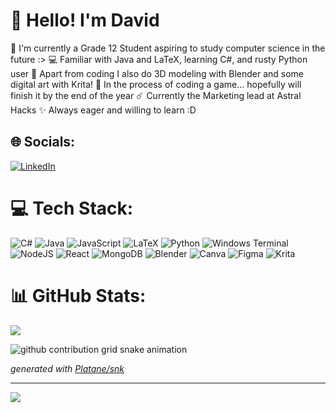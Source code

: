 # 👋 Hello! I'm David

🏫 I'm currently a Grade 12 Student aspiring to study computer science in the future :><be>
💻 Familiar with Java and LaTeX, learning C#, and rusty Python user<be>
🎨 Apart from coding I also do 3D modeling with Blender and some digital art with Krita!
👾 In the process of coding a game... hopefully will finish it by the end of the year<be>
☄️ Currently the Marketing lead at Astral Hacks<be>
✨ Always eager and willing to learn :D


## 🌐 Socials:
[![LinkedIn](https://img.shields.io/badge/LinkedIn-0077B5?style=for-the-badge&logo=linkedin&logoColor=white)](https://www.linkedin.com/in/david-hang-8a2355297/)</br> 

# 💻 Tech Stack:
![C#](https://img.shields.io/badge/c%23-%23239120.svg?style=for-the-badge&logo=csharp&logoColor=white) ![Java](https://img.shields.io/badge/java-%23ED8B00.svg?style=for-the-badge&logo=openjdk&logoColor=white) ![JavaScript](https://img.shields.io/badge/javascript-%23323330.svg?style=for-the-badge&logo=javascript&logoColor=%23F7DF1E) ![LaTeX](https://img.shields.io/badge/latex-%23008080.svg?style=for-the-badge&logo=latex&logoColor=white) ![Python](https://img.shields.io/badge/python-3670A0?style=for-the-badge&logo=python&logoColor=ffdd54) ![Windows Terminal](https://img.shields.io/badge/Windows%20Terminal-%234D4D4D.svg?style=for-the-badge&logo=windows-terminal&logoColor=white) ![NodeJS](https://img.shields.io/badge/node.js-6DA55F?style=for-the-badge&logo=node.js&logoColor=white) ![React](https://img.shields.io/badge/react-%2320232a.svg?style=for-the-badge&logo=react&logoColor=%2361DAFB) ![MongoDB](https://img.shields.io/badge/MongoDB-%234ea94b.svg?style=for-the-badge&logo=mongodb&logoColor=white) ![Blender](https://img.shields.io/badge/blender-%23F5792A.svg?style=for-the-badge&logo=blender&logoColor=white) ![Canva](https://img.shields.io/badge/Canva-%2300C4CC.svg?style=for-the-badge&logo=Canva&logoColor=white) ![Figma](https://img.shields.io/badge/figma-%23F24E1E.svg?style=for-the-badge&logo=figma&logoColor=white) ![Krita](https://img.shields.io/badge/Krita-203759?style=for-the-badge&logo=krita&logoColor=EEF37B)
# 📊 GitHub Stats:
<!-- [![David's GitHub stats](https://github-readme-stats.vercel.app/api?username=DregoonXD&hide=stars,contribs&showicons=true&theme=radical)](https://github.com/DregoonXD/github-readme-stats) -->
<!-- ![](https://github-readme-streak-stats.herokuapp.com/?user=DregoonXD&theme=radical&hide_border=false)<br/> -->
![](https://github-readme-stats.vercel.app/api/top-langs/?username=DregoonXD&theme=radical&hide_border=false&include_all_commits=true&count_private=true&layout=compact)

<!-- ### 🔝 Top Contributed Repo
![](https://github-contributor-stats.vercel.app/api?username=DregoonXD&limit=5&theme=radical&combine_all_yearly_contributions=true) -->

<picture>
  <source media="(prefers-color-scheme: light)" srcset="https://raw.githubusercontent.com/David6617/David6617/output/github-contribution-grid-snake-dark.svg">
  <source media="(prefers-color-scheme: dark)" srcset="https://raw.githubusercontent.com/David6617/David6617/output/github-contribution-grid-snake.svg">
  <img alt="github contribution grid snake animation" src="https://raw.githubusercontent.com/David6617/Davi6617/output/github-contribution-grid-snake.svg">
</picture>

_generated with [Platane/snk](https://github.com/Platane/snk)_

---
[![](https://visitcount.itsvg.in/api?id=DregoonXD&icon=0&color=6)](https://visitcount.itsvg.in)




<!-- Proudly created with GPRM ( https://gprm.itsvg.in ) -->
